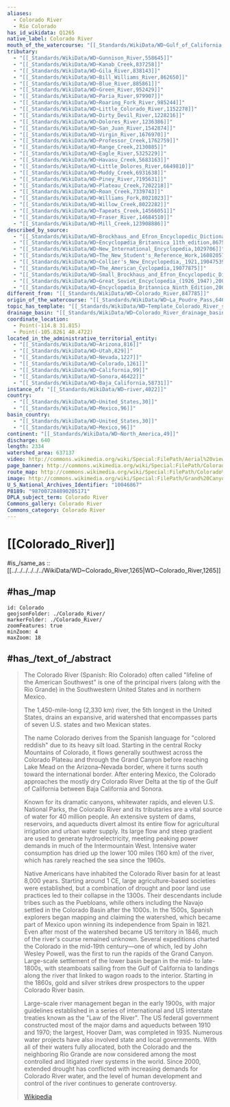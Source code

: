 ```yaml
---
aliases:
  - Colorado River
  - Río Colorado
has_id_wikidata: Q1265
native_label: Colorado River
mouth_of_the_watercourse: "[[_Standards/WikiData/WD~Gulf_of_California,132811]]"
tributary:
  - "[[_Standards/WikiData/WD~Gunnison_River,558645]]"
  - "[[_Standards/WikiData/WD~Kanab_Creek,837258]]"
  - "[[_Standards/WikiData/WD~Gila_River,838143]]"
  - "[[_Standards/WikiData/WD~Bill_Williams_River,862650]]"
  - "[[_Standards/WikiData/WD~Blue_River,885861]]"
  - "[[_Standards/WikiData/WD~Green_River,952429]]"
  - "[[_Standards/WikiData/WD~Paria_River,979907]]"
  - "[[_Standards/WikiData/WD~Roaring_Fork_River,985244]]"
  - "[[_Standards/WikiData/WD~Little_Colorado_River,1152278]]"
  - "[[_Standards/WikiData/WD~Dirty_Devil_River,1228216]]"
  - "[[_Standards/WikiData/WD~Dolores_River,1236386]]"
  - "[[_Standards/WikiData/WD~San_Juan_River,1542874]]"
  - "[[_Standards/WikiData/WD~Virgin_River,1676970]]"
  - "[[_Standards/WikiData/WD~Professor_Creek,1762759]]"
  - "[[_Standards/WikiData/WD~Range_Creek,2130885]]"
  - "[[_Standards/WikiData/WD~Eagle_River,5325229]]"
  - "[[_Standards/WikiData/WD~Havasu_Creek,5683163]]"
  - "[[_Standards/WikiData/WD~Little_Dolores_River,6649810]]"
  - "[[_Standards/WikiData/WD~Muddy_Creek,6931638]]"
  - "[[_Standards/WikiData/WD~Piney_River,7195631]]"
  - "[[_Standards/WikiData/WD~Plateau_Creek,7202218]]"
  - "[[_Standards/WikiData/WD~Roan_Creek,7339743]]"
  - "[[_Standards/WikiData/WD~Williams_Fork,8021023]]"
  - "[[_Standards/WikiData/WD~Willow_Creek,8022282]]"
  - "[[_Standards/WikiData/WD~Tapeats_Creek,14566051]]"
  - "[[_Standards/WikiData/WD~Fraser_River,14684510]]"
  - "[[_Standards/WikiData/WD~Mill_Creek,123908886]]"
described_by_source:
  - "[[_Standards/WikiData/WD~Brockhaus_and_Efron_Encyclopedic_Dictionary,602358]]"
  - "[[_Standards/WikiData/WD~Encyclopædia_Britannica_11th_edition,867541]]"
  - "[[_Standards/WikiData/WD~New_International_Encyclopedia,1029706]]"
  - "[[_Standards/WikiData/WD~The_New_Student's_Reference_Work,16082057]]"
  - "[[_Standards/WikiData/WD~Collier's_New_Encyclopedia,_1921,19047539]]"
  - "[[_Standards/WikiData/WD~The_American_Cyclopædia,19077875]]"
  - "[[_Standards/WikiData/WD~Small_Brockhaus_and_Efron_Encyclopedic_Dictionary,19180675]]"
  - "[[_Standards/WikiData/WD~Great_Soviet_Encyclopedia_(1926_1947),20078554]]"
  - "[[_Standards/WikiData/WD~Encyclopædia_Britannica_Ninth_Edition,20096917]]"
different_from: "[[_Standards/WikiData/WD~Colorado_River,847785]]"
origin_of_the_watercourse: "[[_Standards/WikiData/WD~La_Poudre_Pass,6464567]]"
topic_has_template: "[[_Standards/WikiData/WD~Template_Colorado_River_system,11103688]]"
drainage_basin: "[[_Standards/WikiData/WD~Colorado_River_drainage_basin,46126990]]"
coordinate_location:
  - Point(-114.8 31.815)
  - Point(-105.8261 40.4722)
located_in_the_administrative_territorial_entity:
  - "[[_Standards/WikiData/WD~Arizona,816]]"
  - "[[_Standards/WikiData/WD~Utah,829]]"
  - "[[_Standards/WikiData/WD~Nevada,1227]]"
  - "[[_Standards/WikiData/WD~Colorado,1261]]"
  - "[[_Standards/WikiData/WD~California,99]]"
  - "[[_Standards/WikiData/WD~Sonora,46422]]"
  - "[[_Standards/WikiData/WD~Baja_California,58731]]"
instance_of: "[[_Standards/WikiData/WD~river,4022]]"
country:
  - "[[_Standards/WikiData/WD~United_States,30]]"
  - "[[_Standards/WikiData/WD~Mexico,96]]"
basin_country:
  - "[[_Standards/WikiData/WD~United_States,30]]"
  - "[[_Standards/WikiData/WD~Mexico,96]]"
continent: "[[_Standards/WikiData/WD~North_America,49]]"
discharge: 640
length: 2334
watershed_area: 637137
video: http://commons.wikimedia.org/wiki/Special:FilePath/Aerial%20view%20of%20the%20junction%20of%20Colorado%20River%20and%20Roaring%20Fork%20River%20at%20Glenwood%20Springs%2C%20Colorado%2C%20USA.webm
page_banner: http://commons.wikimedia.org/wiki/Special:FilePath/Colorado%20River%20Banner%20for%20WikiVoyage.jpg
route_map: http://commons.wikimedia.org/wiki/Special:FilePath/Colorado%20watershed.png
image: http://commons.wikimedia.org/wiki/Special:FilePath/Grand%20Canyon%20Horseshoe%20Bend%20%28crop%202%29.jpg
U_S_National_Archives_Identifier: "10046867"
P8189: "987007284890205171"
DPLA_subject_term: Colorado River
Commons_gallery: Colorado River
Commons_category: Colorado River
---
```


# [[Colorado_River]] 


#is_/same_as :: [[../../../../../../WikiData/WD~Colorado_River,1265|WD~Colorado_River,1265]] 

## #has_/map 


```leaflet
id: Colorado
geojsonFolder: ./Colorado_River/
markerFolder: ./Colorado_River/
zoomFeatures: true 
minZoom: 4 
maxZoom: 18
```


## #has_/text_of_/abstract 

> The Colorado River (Spanish: Río Colorado) 
> often called "lifeline of the American Southwest" 
> is one of the principal rivers (along with the Rio Grande) in the Southwestern United States 
> and in northern Mexico. 
> 
> The 1,450-mile-long (2,330 km) river, the 5th longest in the United States, 
> drains an expansive, arid watershed that encompasses parts of seven U.S. states 
> and two Mexican states. 
> 
> The name Colorado derives from the Spanish language for "colored reddish" due to its heavy silt load. Starting in the central Rocky Mountains of Colorado, it flows generally southwest across the Colorado Plateau and through the Grand Canyon before reaching Lake Mead on the Arizona–Nevada border, where it turns south toward the international border. After entering Mexico, the Colorado approaches the mostly dry Colorado River Delta at the tip of the Gulf of California between Baja California and Sonora.
>
> Known for its dramatic canyons, whitewater rapids, and eleven U.S. National Parks, the Colorado River and its tributaries are a vital source of water for 40 million people. An extensive system of dams, reservoirs, and aqueducts divert almost its entire flow for agricultural irrigation and urban water supply. Its large flow and steep gradient are used to generate hydroelectricity, meeting peaking power demands in much of the Intermountain West. Intensive water consumption has dried up the lower 100 miles (160 km) of the river, which has rarely reached the sea since the 1960s.
>
> Native Americans have inhabited the Colorado River basin for at least 8,000 years. Starting around 1 CE, large agriculture-based societies were established, but a combination of drought and poor land use practices led to their collapse in the 1300s. Their descendants include tribes such as the Puebloans, while others including the Navajo settled in the Colorado Basin after the 1000s. In the 1500s, Spanish explorers began mapping and claiming the watershed, which became part of Mexico upon winning its independence from Spain in 1821. Even after most of the watershed became US territory in 1846, much of the river's course remained unknown. Several expeditions charted the Colorado in the mid-19th century—one of which, led by John Wesley Powell, was the first to run the rapids of the Grand Canyon. Large-scale settlement of the lower basin began in the mid- to late-1800s, with steamboats sailing from the Gulf of California to landings along the river that linked to wagon roads to the interior. Starting in the 1860s, gold and silver strikes drew prospectors to the upper Colorado River basin.
>
> Large-scale river management began in the early 1900s, with major guidelines established in a series of international and US interstate treaties known as the "Law of the River". The US federal government constructed most of the major dams and aqueducts between 1910 and 1970; the largest, Hoover Dam, was completed in 1935. Numerous water projects have also involved state and local governments. With all of their waters fully allocated, both the Colorado and the neighboring Rio Grande are now considered among the most controlled and litigated river systems in the world. Since 2000, extended drought has conflicted with increasing demands for Colorado River water, and the level of human development and control of the river continues to generate controversy.
>
> [Wikipedia](https://en.wikipedia.org/wiki/Colorado%20River) 


